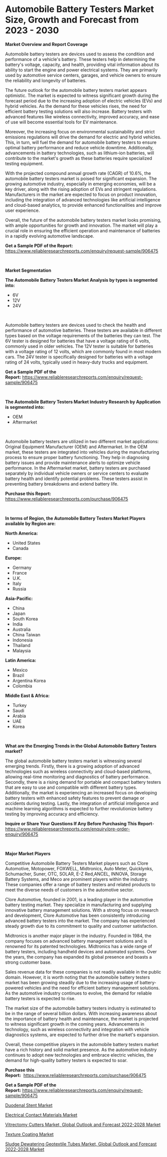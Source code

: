 <p><h1>Automobile Battery Testers Market Size, Growth and Forecast from 2023 - 2030</h1></p><p><strong>Market Overview and Report Coverage</strong></p>
<p><p>Automobile battery testers are devices used to assess the condition and performance of a vehicle's battery. These testers help in determining the battery's voltage, capacity, and health, providing vital information about its ability to start the engine and power electrical systems. They are primarily used by automotive service centers, garages, and vehicle owners to ensure the reliability and longevity of batteries.</p><p>The future outlook for the automobile battery testers market appears optimistic. The market is expected to witness significant growth during the forecast period due to the increasing adoption of electric vehicles (EVs) and hybrid vehicles. As the demand for these vehicles rises, the need for efficient battery testing solutions will also increase. Battery testers with advanced features like wireless connectivity, improved accuracy, and ease of use will become essential tools for EV maintenance.</p><p>Moreover, the increasing focus on environmental sustainability and strict emissions regulations will drive the demand for electric and hybrid vehicles. This, in turn, will fuel the demand for automobile battery testers to ensure optimal battery performance and reduce vehicle downtime. Additionally, advancements in battery technologies, such as lithium-ion batteries, will contribute to the market's growth as these batteries require specialized testing equipment.</p><p>With the projected compound annual growth rate (CAGR) of 10.6%, the automobile battery testers market is poised for significant expansion. The growing automotive industry, especially in emerging economies, will be a key driver, along with the rising adoption of EVs and stringent regulations. Manufacturers in the market are expected to focus on product innovation, including the integration of advanced technologies like artificial intelligence and cloud-based analytics, to provide enhanced functionalities and improve user experience.</p><p>Overall, the future of the automobile battery testers market looks promising, with ample opportunities for growth and innovation. The market will play a crucial role in ensuring the efficient operation and maintenance of batteries in a rapidly evolving automotive landscape.</p></p>
<p><strong>Get a Sample PDF of the Report:</strong> <a href="https://www.reliableresearchreports.com/enquiry/request-sample/906475">https://www.reliableresearchreports.com/enquiry/request-sample/906475</a></p>
<p>&nbsp;</p>
<p><strong>Market Segmentation</strong></p>
<p><strong>The Automobile Battery Testers Market Analysis by types is segmented into:</strong></p>
<p><ul><li>6V</li><li>12V</li><li>24V</li></ul></p>
<p>&nbsp;</p>
<p><p>Automobile battery testers are devices used to check the health and performance of automotive batteries. These testers are available in different types based on the voltage requirements of the batteries they can test. The 6V tester is designed for batteries that have a voltage rating of 6 volts, commonly used in older vehicles. The 12V tester is suitable for batteries with a voltage rating of 12 volts, which are commonly found in most modern cars. The 24V tester is specifically designed for batteries with a voltage rating of 24 volts, typically used in heavy-duty trucks and equipment.</p></p>
<p><strong>Get a Sample PDF of the Report:</strong>&nbsp;<a href="https://www.reliableresearchreports.com/enquiry/request-sample/906475">https://www.reliableresearchreports.com/enquiry/request-sample/906475</a></p>
<p>&nbsp;</p>
<p><strong>The Automobile Battery Testers Market Industry Research by Application is segmented into:</strong></p>
<p><ul><li>OEM</li><li>Aftermarket</li></ul></p>
<p>&nbsp;</p>
<p><p>Automobile battery testers are utilized in two different market applications: Original Equipment Manufacturer (OEM) and Aftermarket. In the OEM market, these testers are integrated into vehicles during the manufacturing process to ensure proper battery functioning. They help in diagnosing battery issues and provide maintenance alerts to optimize vehicle performance. In the Aftermarket market, battery testers are purchased separately by individual vehicle owners or service centers to evaluate battery health and identify potential problems. These testers assist in preventing battery breakdowns and extend battery life.</p></p>
<p><strong>Purchase this Report:</strong>&nbsp; <a href="https://www.reliableresearchreports.com/purchase/906475">https://www.reliableresearchreports.com/purchase/906475</a></p>
<p>&nbsp;</p>
<p><strong>In terms of Region, the Automobile Battery Testers Market Players available by Region are:</strong></p>
<p>
    <p> <strong> North America: </strong>
        <ul>
            <li>United States</li>
            <li>Canada</li>
        </ul>
        </p> 
    <p> <strong> Europe: </strong>
        <ul>
            <li>Germany</li>
            <li>France</li>
            <li>U.K.</li>
            <li>Italy</li>
            <li>Russia</li>
        </ul>
        </p> 
    <p> <strong> Asia-Pacific: </strong>
        <ul>
            <li>China</li>
            <li>Japan</li>
            <li>South Korea</li>
            <li>India</li>
            <li>Australia</li>
            <li>China Taiwan</li>
            <li>Indonesia</li>
            <li>Thailand</li>
            <li>Malaysia</li>
        </ul>
        </p> 
    <p> <strong> Latin America: </strong>
        <ul>
            <li>Mexico</li>
            <li>Brazil</li>
            <li>Argentina Korea</li>
            <li>Colombia</li>
        </ul>
        </p> 
    <p> <strong> Middle East & Africa: </strong>
        <ul>
            <li>Turkey</li>
            <li>Saudi</li>
            <li>Arabia</li>
            <li>UAE</li>
            <li>Korea</li>
        </ul>
    </p>
    </p>
<p>&nbsp;</p>
<p><strong>What are the Emerging Trends in the Global Automobile Battery Testers market?</strong></p>
<p><p>The global automobile battery testers market is witnessing several emerging trends. Firstly, there is a growing adoption of advanced technologies such as wireless connectivity and cloud-based platforms, allowing real-time monitoring and diagnostics of battery performance. Secondly, there is a rising demand for portable and compact battery testers that are easy to use and compatible with different battery types. Additionally, the market is experiencing an increased focus on developing battery testers with enhanced safety features to prevent damage or accidents during testing. Lastly, the integration of artificial intelligence and machine learning algorithms is expected to further revolutionize battery testing by improving accuracy and efficiency.</p></p>
<p><strong>Inquire or Share Your Questions If Any Before Purchasing This Report</strong>- <a href="https://www.reliableresearchreports.com/enquiry/pre-order-enquiry/906475">https://www.reliableresearchreports.com/enquiry/pre-order-enquiry/906475</a></p>
<p>&nbsp;</p>
<p><strong>Major Market Players</strong></p>
<p><p>Competitive Automobile Battery Testers Market players such as Clore Automotive, Motopower, FOXWELL, Midtronics, Auto Meter, Quicklynks, Schumacher, Suner, OTC, SOLAR, E-Z Red,ANCEL, INNOVA, Storage Battery Systems, and Meco are prominent players within the industry. These companies offer a range of battery testers and related products to meet the diverse needs of customers in the automotive sector.</p><p>Clore Automotive, founded in 2001, is a leading player in the automotive battery testing market. They specialize in manufacturing and supplying innovative battery management solutions. With a strong focus on research and development, Clore Automotive has been consistently introducing advanced battery testers into the market. The company has experienced steady growth due to its commitment to quality and customer satisfaction.</p><p>Midtronics is another major player in the industry. Founded in 1984, the company focuses on advanced battery management solutions and is renowned for its patented technologies. Midtronics has a wide range of battery testers, including handheld devices and automated systems. Over the years, the company has expanded its global presence and boasts a strong customer base.</p><p>Sales revenue data for these companies is not readily available in the public domain. However, it is worth noting that the automobile battery testers market has been growing steadily due to the increasing usage of battery-powered vehicles and the need for efficient battery management solutions. As the automotive industry continues to evolve, the demand for reliable battery testers is expected to rise.</p><p>The market size of the automobile battery testers industry is estimated to be in the range of several billion dollars. With increasing awareness about the importance of battery health and maintenance, the market is projected to witness significant growth in the coming years. Advancements in technology, such as wireless connectivity and integration with vehicle diagnostics systems, are expected to further drive the market's expansion.</p><p>Overall, these competitive players in the automobile battery testers market have a rich history and solid market presence. As the automotive industry continues to adopt new technologies and embrace electric vehicles, the demand for high-quality battery testers is expected to soar.</p></p>
<p><strong>Purchase this Report:</strong>&nbsp;&nbsp;<a href="https://www.reliableresearchreports.com/purchase/906475">https://www.reliableresearchreports.com/purchase/906475</a></p>
<p></p>
<p><strong>Get a Sample PDF of the Report:</strong>&nbsp;<a href="https://www.reliableresearchreports.com/enquiry/request-sample/906475">https://www.reliableresearchreports.com/enquiry/request-sample/906475</a></p>
<p><p><a href="https://www.reportprime.com/duodenal-stent-r8279">Duodenal Stent Market</a></p><p><a href="https://www.reportprime.com/electrical-contact-materials-r1753">Electrical Contact Materials Market</a></p><p><a href="https://issuu.com/reportprime-2/docs/vitrectomy-cutters-market-global-outlook-and-forec?fr=xKAE9_zU1NQ">Vitrectomy Cutters Market, Global Outlook and Forecast 2022-2028 Market</a></p><p><a href="https://www.linkedin.com/pulse/texture-coating-market-size-growth-forecast-from-2023-aytge/">Texture Coating Market</a></p><p><a href="https://issuu.com/reportprime-2/docs/sludge-dewatering-geotextile-tubes-market-global-o?fr=xKAE9_zU1NQ">Sludge Dewatering Geotextile Tubes Market, Global Outlook and Forecast 2022-2028 Market</a></p></p>
